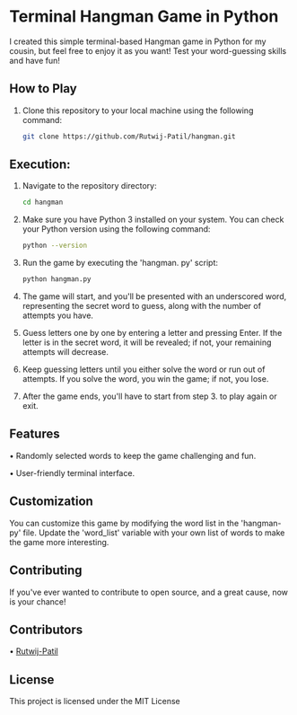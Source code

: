 # Terminal Hangman Game in Python

I created this simple terminal-based Hangman game in Python for my cousin, but feel free to enjoy it as you want! Test your word-guessing skills and have fun!

## How to Play

1. Clone this repository to your local machine using the following command:

   ```bash
   git clone https://github.com/Rutwij-Patil/hangman.git

## Execution:
1. Navigate to the repository directory:
    ```bash
    cd hangman
2. Make sure you have Python 3 installed on your system. You can check your Python version
using the following command:
    ```bash
    python --version
3. Run the game by executing the 'hangman. py' script:
    ```bash 
    python hangman.py
4. The game will start, and you'll be presented with an underscored word, representing the
secret word to guess, along with the number of attempts you have.

5. Guess letters one by one by entering a letter and pressing Enter. If the letter is in the secret
word, it will be revealed; if not, your remaining attempts will decrease.

6. Keep guessing letters until you either solve the word or run out of attempts. If you solve the
word, you win the game; if not, you lose.

7. After the game ends, you'll have to start from step 3. to play again or exit.

## Features
• Randomly selected words to keep the game challenging and fun.

• User-friendly terminal interface.

## Customization
You can customize this game by modifying the word list in the 'hangman-py' file. Update the
'word_list' variable with your own list of words to make the game more interesting.

## Contributing
If you've ever wanted to contribute to open source, and a great cause, now is your chance!



## Contributors
• [Rutwij-Patil](https://github.com/Rutwij-Patil)

## License

This project is licensed under the MIT License